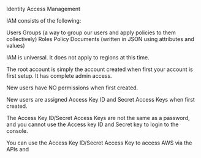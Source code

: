 Identity Access Management

IAM consists of the following:

Users
Groups (a way to group our users and apply policies to them collectively)
Roles
Policy Documents (written in JSON using attributes and values)

IAM is universal. It does not apply to regions at this time.

The root account is simply the account created when first your account is first setup. It has complete admin access.

New users have NO permissions when first created.

New users are assigned Access Key ID and Secret Access Keys when first created.

The Access Key ID/Secret Access Keys are not the same as a password, and you cannot use the Access key ID and Secret key to login to the console. 

You can use the Access Key ID/Secret Access Key to access AWS via the APIs and 
<!--stackedit_data:
eyJoaXN0b3J5IjpbODQzMjAzMDMxLC0xNTYzNzY1ODgzLDEyNT
c0MDQ1MDldfQ==
-->